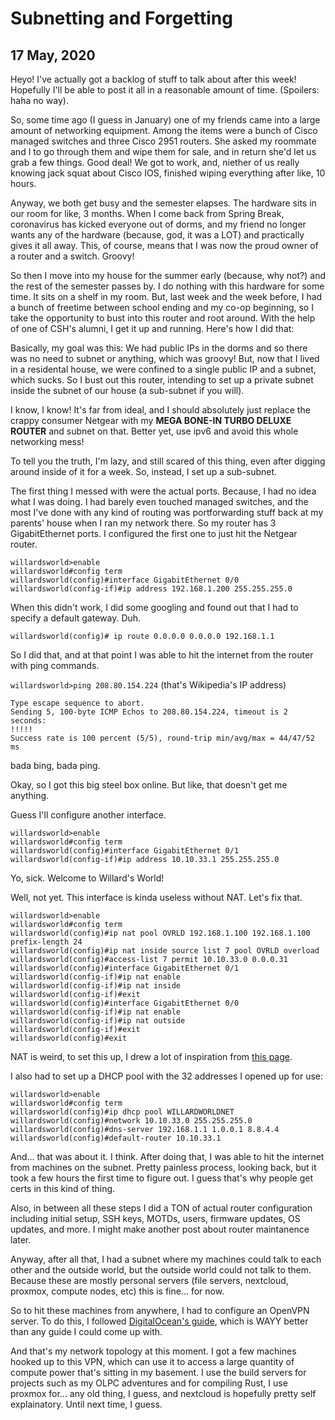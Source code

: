 # Subnetting and Forgetting
## 17 May, 2020

Heyo! I've actually got a backlog of stuff to talk about after this week! Hopefully I'll be able to post it all in a reasonable amount of time. (Spoilers: haha no way).

So, some time ago (I guess in January) one of my friends came into a large amount of networking equipment. Among the items were a bunch of Cisco managed switches and three Cisco 2951 routers. She asked my roommate and I to go through them and wipe them for sale, and in return she'd let us grab a few things. Good deal! We got to work, and, niether of us really knowing jack squat about Cisco IOS, finished wiping everything after like, 10 hours.

Anyway, we both get busy and the semester elapses. The hardware sits in our room for like, 3 months. When I come back from Spring Break, coronavirus has kicked everyone out of dorms, and my friend no longer wants any of the hardware (because, god, it was a LOT) and practically gives it all away. This, of course, means that I was now the proud owner of a router and a switch. Groovy!

So then I move into my house for the summer early (because, why not?) and the rest of the semester passes by. I do nothing with this hardware for some time. It sits on a shelf in my room. But, last week and the week before, I had a bunch of freetime between school ending and my co-op beginning, so I take the opportunity to bust into this router and root around. With the help of one of CSH's alumni, I get it up and running. Here's how I did that:

Basically, my goal was this: We had public IPs in the dorms and so there was no need to subnet or anything, which was groovy! But, now that I lived in a residental house, we were confined to a single public IP and a subnet, which sucks. So I bust out this router, intending to set up a private subnet inside the subnet of our house (a sub-subnet if you will).

I know, I know! It's far from ideal, and I should absolutely just replace the crappy consumer Netgear with my **MEGA BONE-IN TURBO DELUXE ROUTER** and subnet on that. Better yet, use ipv6 and avoid this whole networking mess!

To tell you the truth, I'm lazy, and still scared of this thing, even after digging around inside of it for a week. So, instead, I set up a sub-subnet.

The first thing I messed with were the actual ports. Because, I had no idea what I was doing. I had barely even touched managed switches, and the most I've done with any kind of routing was portforwarding stuff back at my parents' house when I ran my network there. So my router has 3 GigabitEthernet ports. I configured the first one to just hit the Netgear router.

```
willardsworld>enable
willardsworld#config term
willardsworld(config)#interface GigabitEthernet 0/0
willardsworld(config-if)#ip address 192.168.1.200 255.255.255.0
```

When this didn't work, I did some googling and found out that I had to specify a default gateway. Duh.

`willardsworld(config)# ip route 0.0.0.0 0.0.0.0 192.168.1.1`

So I did that, and at that point I was able to hit the internet from the router with ping commands.

`willardsworld>ping 208.80.154.224` (that's Wikipedia's IP address)

```
Type escape sequence to abort.
Sending 5, 100-byte ICMP Echos to 208.80.154.224, timeout is 2 seconds:
!!!!!
Success rate is 100 percent (5/5), round-trip min/avg/max = 44/47/52 ms
```

bada bing, bada ping.

Okay, so I got this big steel box online. But like, that doesn't get me anything.

Guess I'll configure another interface.

```
willardsworld>enable
willardsworld#config term
willardsworld(config)#interface GigabitEthernet 0/1
willardsworld(config-if)#ip address 10.10.33.1 255.255.255.0
```

Yo, sick. Welcome to Willard's World!

Well, not yet. This interface is kinda useless without NAT. Let's fix that.

```
willardsworld>enable
willardsworld#config term
willardsworld(config)#ip nat pool OVRLD 192.168.1.100 192.168.1.100 prefix-length 24
willardsworld(config)#ip nat inside source list 7 pool OVRLD overload
willardsworld(config)#access-list 7 permit 10.10.33.0 0.0.0.31
willardsworld(config)#interface GigabitEthernet 0/1
willardsworld(config-if)#ip nat enable
willardsworld(config-if)#ip nat inside
willardsworld(config-if)#exit
willardsworld(config)#interface GigabitEthernet 0/0
willardsworld(config-if)#ip nat enable
willardsworld(config-if)#ip nat outside
willardsworld(config-if)#exit
willardsworld(config)#exit
```

NAT is weird, to set this up, I drew a lot of inspiration from [this page](https://www.cisco.com/c/en/us/td/docs/ios-xml/ios/ipaddr_nat/configuration/15-mt/nat-15-mt-book/iadnat-addr-consv.html#GUID-C8837DEA-2736-40A5-9D29-8E1553FD1C03).

I also had to set up a DHCP pool with the 32 addresses I opened up for use:

```
willardsworld>enable
willardsworld#config term
willardsworld(config)#ip dhcp pool WILLARDWORLDNET
willardsworld(config)#network 10.10.33.0 255.255.255.0
willardsworld(config)#dns-server 192.168.1.1 1.0.0.1 8.8.4.4
willardsworld(config)#default-router 10.10.33.1
```

And... that was about it. I think. After doing that, I was able to hit the internet from machines on the subnet. Pretty painless process, looking back, but it took a few hours the first time to figure out. I guess that's why people get certs in this kind of thing.

Also, in between all these steps I did a TON of actual router configuration including initial setup, SSH keys, MOTDs, users, firmware updates, OS updates, and more. I might make another post about router maintanence later.

Anyway, after all that, I had a subnet where my machines could talk to each other and the outside world, but the outside world could not talk to them. Because these are mostly personal servers (file servers, nextcloud, proxmox, compute nodes, etc) this is fine... for now.

So to hit these machines from anywhere, I had to configure an OpenVPN server. To do this, I followed [DigitalOcean's guide](https://www.digitalocean.com/community/tutorials/how-to-set-up-an-openvpn-server-on-ubuntu-18-04), which is WAYY better than any guide I could come up with.

And that's my network topology at this moment. I got a few machines hooked up to this VPN, which can use it to access a large quantity of compute power that's sitting in my basement. I use the build servers for projects such as my OLPC adventures and for compiling Rust, I use proxmox for... any old thing, I guess, and nextcloud is hopefully pretty self explainatory. Until next time, I guess.
